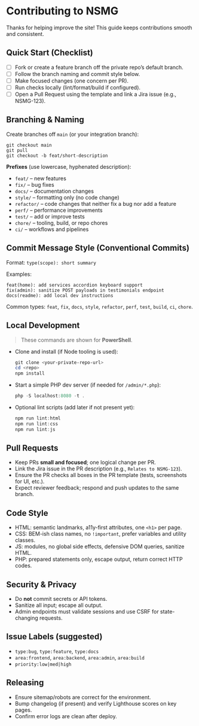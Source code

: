 # Contributing to NSMG

Thanks for helping improve the site! This guide keeps contributions smooth and consistent.

## Quick Start (Checklist)

- [ ] Fork or create a feature branch off the private repo’s default branch.
- [ ] Follow the branch naming and commit style below.
- [ ] Make focused changes (one concern per PR).
- [ ] Run checks locally (lint/format/build if configured).
- [ ] Open a Pull Request using the template and link a Jira issue (e.g., NSMG-123).

## Branching & Naming

Create branches off `main` (or your integration branch):

```
git checkout main
git pull
git checkout -b feat/short-description
```

**Prefixes** (use lowercase, hyphenated description):

- `feat/` – new features
- `fix/` – bug fixes
- `docs/` – documentation changes
- `style/` – formatting only (no code change)
- `refactor/` – code changes that neither fix a bug nor add a feature
- `perf/` – performance improvements
- `test/` – add or improve tests
- `chore/` – tooling, build, or repo chores
- `ci/` – workflows and pipelines

## Commit Message Style (Conventional Commits)

Format: `type(scope): short summary`

Examples:
```
feat(home): add services accordion keyboard support
fix(admin): sanitize POST payloads in testimonials endpoint
docs(readme): add local dev instructions
```

Common types: `feat`, `fix`, `docs`, `style`, `refactor`, `perf`, `test`, `build`, `ci`, `chore`.

## Local Development

> These commands are shown for **PowerShell**.

- Clone and install (if Node tooling is used):
  ```powershell
  git clone <your-private-repo-url>
  cd <repo>
  npm install
  ```

- Start a simple PHP dev server (if needed for `/admin/*.php`):
  ```powershell
  php -S localhost:8080 -t .
  ```

- Optional lint scripts (add later if not present yet):
  ```powershell
  npm run lint:html
  npm run lint:css
  npm run lint:js
  ```

## Pull Requests

- Keep PRs **small and focused**; one logical change per PR.
- Link the Jira issue in the PR description (e.g., `Relates to NSMG-123`).
- Ensure the PR checks all boxes in the PR template (tests, screenshots for UI, etc.).
- Expect reviewer feedback; respond and push updates to the same branch.

## Code Style

- HTML: semantic landmarks, a11y-first attributes, one `<h1>` per page.
- CSS: BEM-ish class names, no `!important`, prefer variables and utility classes.
- JS: modules, no global side effects, defensive DOM queries, sanitize HTML.
- PHP: prepared statements only, escape output, return correct HTTP codes.

## Security & Privacy

- Do **not** commit secrets or API tokens.
- Sanitize all input; escape all output.
- Admin endpoints must validate sessions and use CSRF for state-changing requests.

## Issue Labels (suggested)

- `type:bug`, `type:feature`, `type:docs`
- `area:frontend`, `area:backend`, `area:admin`, `area:build`
- `priority:low|med|high`

## Releasing

- Ensure sitemap/robots are correct for the environment.
- Bump changelog (if present) and verify Lighthouse scores on key pages.
- Confirm error logs are clean after deploy.